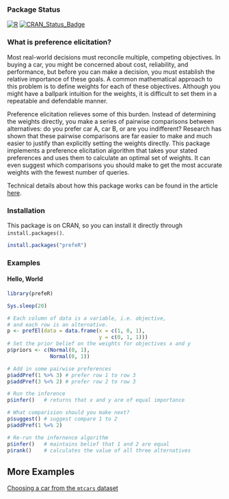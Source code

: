### Package Status
[![R](https://github.com/jlepird/prefeR/actions/workflows/r.yml/badge.svg?branch=master)](https://github.com/jlepird/prefeR/actions/workflows/r.yml)
[![CRAN_Status_Badge](http://www.r-pkg.org/badges/version/prefeR)](https://cran.r-project.org/package=prefeR)

### What is preference elicitation?
Most real-world decisions must reconcile multiple, competing objectives. In buying a car, you might be concerned about cost, reliability, and performance, but before you can make a decision, you must establish the relative importance of these goals. A common mathematical approach to this problem is to define weights for each of these objectives. Although you might have a ballpark intuition for the weights, it is difficult to set them in a repeatable and defendable manner. 

Preference elicitation relieves some of this burden. Instead of determining the weights directly, you make a series of pairwise comparisons between alternatives: do you prefer car A, car B, or are you indifferent? Research has shown that these pairwise comparisons are far easier to make and much easier to justify than explicitly setting the weights directly.  This package implements a preference elicitation algorithm that takes your stated preferences and uses them to calculate an optimal set of weights. It can even suggest which comparisons you should make to get the most accurate weights with the fewest number of queries. 

Technical details about how this package works can be found in the article [here](https://arc.aiaa.org/doi/abs/10.2514/1.I010363). 

### Installation
This package is on CRAN, so you can install it directly through `install.packages()`.  
```R
install.packages("prefeR")
```

### Examples
#### Hello, World
```R
library(prefeR)

Sys.sleep(20)

# Each column of data is a variable, i.e. objective, 
# and each row is an alternative.
p <- prefEl(data = data.frame(x = c(1, 0, 1), 
                              y = c(0, 1, 1)))
# Set the prior belief on the weights for objectives x and y
p$priors <- c(Normal(0, 1), 
              Normal(0, 1))

# Add in some pairwise preferences
p$addPref(1 %>% 3) # prefer row 1 to row 3
p$addPref(3 %<% 2) # prefer row 2 to row 3

# Run the inference
p$infer()   # returns that x and y are of equal importance

# What comparision should you make next?
p$suggest() # suggest compare 1 to 2
p$addPref(1 %=% 2)

# Re-run the infernence algorithm 
p$infer()   # maintains belief that 1 and 2 are equal
p$rank()    # calculates the value of all three alternatives
```
## More Examples

[Choosing a car from the `mtcars` dataset](https://jlepird.github.io/prefeR/articles/mtcars.html)
